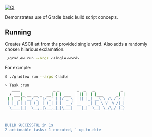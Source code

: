 [![CI](https://github.com/tkgregory/gradle-build-script-basics/actions/workflows/gradle.yml/badge.svg)](https://github.com/tkgregory/gradle-build-script-basics/actions/workflows/gradle.yml)

Demonstrates use of Gradle basic build script concepts.

## Running

Creates ASCII art from the provided single word. Also adds 
a randomly chosen hilarious exclamation.

```bash
./gradlew run --args <single-word>
```

For example:

```bash
$ ./gradlew run --args Gradle

> Task :run
   ____               _ _        _  _   _            _ 
  / ___|_ __ __ _  __| | | ___  | || | | |___      _| |
 | |  _| '__/ _` |/ _` | |/ _ \ | || |_| __\ \ /\ / / |
 | |_| | | | (_| | (_| | |  __/ |__   _| |_ \ V  V /|_|
  \____|_|  \__,_|\__,_|_|\___|    |_|  \__| \_/\_/ (_)



BUILD SUCCESSFUL in 1s
2 actionable tasks: 1 executed, 1 up-to-date
```